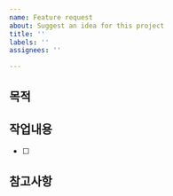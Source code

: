 ```yaml
---
name: Feature request
about: Suggest an idea for this project
title: ''
labels: ''
assignees: ''

---
```


## 목적
>

## 작업내용
- [ ] 

## 참고사항

